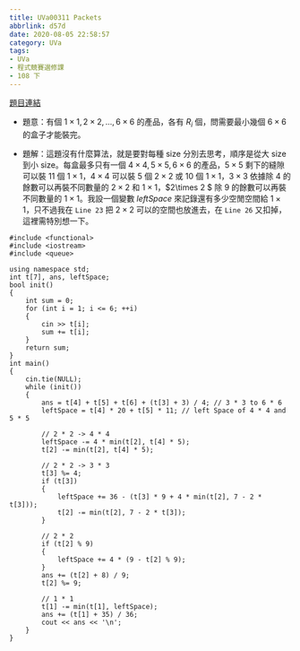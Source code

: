 ```yaml
---
title: UVa00311 Packets
abbrlink: d57d
date: 2020-08-05 22:58:57
category: UVa
tags:
- UVa
- 程式競賽選修課
- 108 下
---
```

[題目連結](https://onlinejudge.org/index.php?option=com_onlinejudge&Itemid=8&page=show_problem&problem=247)
* 題意：有個 $1\times 1, 2\times 2, ..., 6\times 6$ 的產品，各有 $R_i$ 個，問需要最小幾個 $6\times 6$ 的盒子才能裝完。
<!-- more -->
* 題解：這題沒有什麼算法，就是要對每種 size 分別去思考，順序是從大 size 到小 size。每盒最多只有一個 $4\times 4, 5\times 5, 6\times 6$ 的產品，$5\times 5$ 剩下的縫隙可以裝 $11$ 個 $1\times 1$，$4\times 4$ 可以裝 $5$ 個 $2 \times 2$ 或 $10$ 個 $1 \times 1$，$3\times 3$ 依據除 $4$ 的餘數可以再裝不同數量的 $2\times 2$ 和 $1\times 1$，$2\times 2 $ 除 $9$ 的餘數可以再裝不同數量的 $1\times 1$。我設一個變數 $leftSpace$ 來記錄還有多少空閒空間給 $1\times 1$，只不過我在 `Line 23` 把 $2\times 2$ 可以的空間也放進去，在 `Line 26` 又扣掉，這裡需特別想一下。
```cpp=
#include <functional>
#include <iostream>
#include <queue>

using namespace std;
int t[7], ans, leftSpace;
bool init()
{
    int sum = 0;
    for (int i = 1; i <= 6; ++i)
    {
        cin >> t[i];
        sum += t[i];
    }
    return sum;
}
int main()
{
    cin.tie(NULL);
    while (init())
    {
        ans = t[4] + t[5] + t[6] + (t[3] + 3) / 4; // 3 * 3 to 6 * 6
        leftSpace = t[4] * 20 + t[5] * 11; // left Space of 4 * 4 and 5 * 5

        // 2 * 2 -> 4 * 4
        leftSpace -= 4 * min(t[2], t[4] * 5);
        t[2] -= min(t[2], t[4] * 5);

        // 2 * 2 -> 3 * 3
        t[3] %= 4;
        if (t[3])
        {
            leftSpace += 36 - (t[3] * 9 + 4 * min(t[2], 7 - 2 * t[3]));
            t[2] -= min(t[2], 7 - 2 * t[3]);
        }

        // 2 * 2
        if (t[2] % 9)
        {
            leftSpace += 4 * (9 - t[2] % 9);
        }
        ans += (t[2] + 8) / 9;
        t[2] %= 9;

        // 1 * 1
        t[1] -= min(t[1], leftSpace);
        ans += (t[1] + 35) / 36;
        cout << ans << '\n';
    }
}
```
